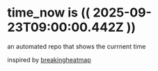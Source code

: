 # time_now is (( 2025-09-23T09:00:00.442Z ))

an automated repo that shows the currnent time

inspired by [breakingheatmap](https://github.com/breakingheatmap/breakingheatmap)